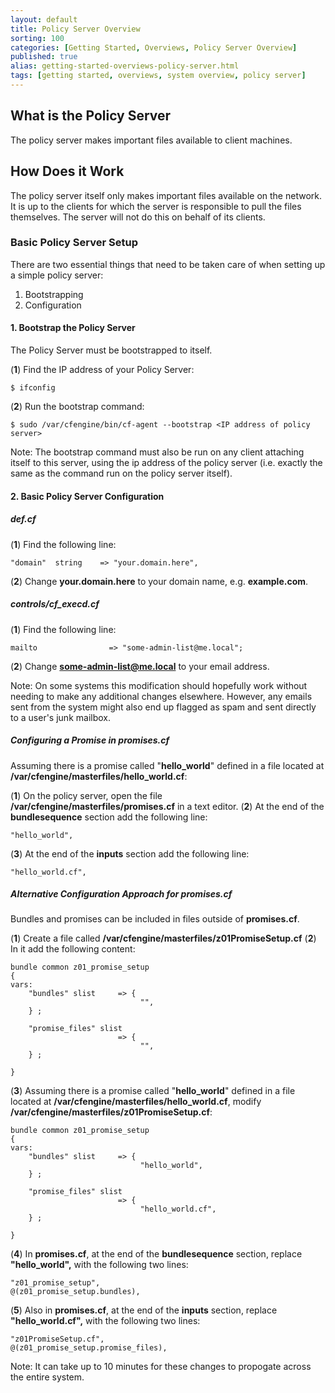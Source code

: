 ```yaml
---
layout: default
title: Policy Server Overview
sorting: 100
categories: [Getting Started, Overviews, Policy Server Overview]
published: true
alias: getting-started-overviews-policy-server.html
tags: [getting started, overviews, system overview, policy server]
---
```


## What is the Policy Server 

The policy server makes important files available to client machines.

## How Does it Work ##

The policy server itself only makes important files available on the network. It is up to the clients for which the server is responsible to pull the files themselves. The server will not do this on behalf of its clients.

### Basic Policy Server Setup ###

There are two essential things that need to be taken care of when setting up a simple policy server:

1. Bootstrapping
2. Configuration

#### 1. Bootstrap the Policy Server ####

The Policy Server must be bootstrapped to itself. 

(**1**) Find the IP address of your Policy Server:

``` 
$ ifconfig
```

(**2**) Run the bootstrap command:

```
$ sudo /var/cfengine/bin/cf-agent --bootstrap <IP address of policy server>
```

Note: The bootstrap command must also be run on any client attaching itself to this server, using the ip address of the policy server (i.e. exactly the same as the command run on the policy server itself).

#### 2. Basic Policy Server Configuration ####

##### def.cf #####

(**1**) Find the following line:
```
"domain"  string    => "your.domain.here",
```
(**2**) Change **your.domain.here** to your domain name, e.g. **example.com**.

##### controls/cf_execd.cf #####

(**1**) Find the following line:
```
mailto                => "some-admin-list@me.local";
```
(**2**) Change **some-admin-list@me.local** to your email address.

Note: On some systems this modification should hopefully work without needing to make any additional changes elsewhere. However, any emails sent from the system might also end up flagged as spam and sent directly to a user's junk mailbox.


##### Configuring a Promise in promises.cf #####

Assuming there is a promise called "**hello_world**" defined in a file located at **/var/cfengine/masterfiles/hello_world.cf**:

(**1**) On the policy server, open the file **/var/cfengine/masterfiles/promises.cf** in a text editor.
(**2**) At the end of the **bundlesequence** section add the following line:

```
"hello_world",
```
(**3**) At the end of the **inputs** section add the following line:

```
"hello_world.cf",
```

##### Alternative Configuration Approach for promises.cf #####

Bundles and promises can be included in files outside of **promises.cf**.

(**1**) Create a file called **/var/cfengine/masterfiles/z01PromiseSetup.cf**
(**2**) In it add the following content:
```
bundle common z01_promise_setup
{
vars:
    "bundles" slist     => {
                             "",
    } ;

    "promise_files" slist
                        => {
                             "",
    } ;

}
```
(**3**) Assuming there is a promise called "**hello_world**" defined in a file located at **/var/cfengine/masterfiles/hello_world.cf**, modify **/var/cfengine/masterfiles/z01PromiseSetup.cf**:
```
bundle common z01_promise_setup
{
vars:
    "bundles" slist     => {
                             "hello_world",
    } ;

    "promise_files" slist
                        => {
                             "hello_world.cf",
    } ;

}
```
(**4**) In **promises.cf**, at the end of the **bundlesequence** section, replace **"hello_world",** with the following two lines:

```
"z01_promise_setup",
@(z01_promise_setup.bundles),
```
(**5**) Also in **promises.cf**, at the end of the **inputs** section, replace **"hello_world.cf",** with the following two lines:

```
"z01PromiseSetup.cf",
@(z01_promise_setup.promise_files),
```

Note: It can take up to 10 minutes for these changes to propogate across the entire system.
